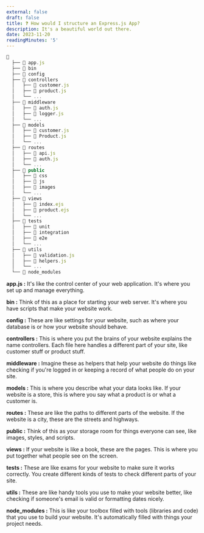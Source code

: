 ```yaml
---
external: false
draft: false
title: ❓ How would I structure an Express.js App? 
description: It's a beautiful world out there.
date: 2023-11-20
readingMinutes: '5'
---
```

```jsx
📁
  ├── 📄 app.js
  ├── 📁 bin
  ├── 📁 config
  ├── 📁 controllers
  │   ├── 📄 customer.js
  │   ├── 📄 product.js
  │   └── ...
  ├── 📁 middleware
  │   ├── 📄 auth.js
  │   ├── 📄 logger.js
  │   └── ...
  ├── 📁 models
  │   ├── 📄 customer.js
  │   ├── 📄 Product.js
  │   └── ...
  ├── 📁 routes
  │   ├── 📄 api.js
  │   ├── 📄 auth.js
  │   └── ...
  ├── 📁 public
  │   ├── 📁 css
  │   ├── 📁 js
  │   ├── 📁 images
  │   └── ...
  ├── 📁 views
  │   ├── 📄 index.ejs
  │   ├── 📄 product.ejs
  │   └── ...
  ├── 📁 tests
  │   ├── 📁 unit
  │   ├── 📁 integration
  │   ├── 📁 e2e
  │   └── ...
  ├── 📁 utils
  │   ├── 📄 validation.js
  │   ├── 📄 helpers.js
  │   └── ...
  └── 📁 node_modules
```

**app.js :** It's like the control center of your web application. It's where you set up and manage everything.

**bin :** Think of this as a place for starting your web server. It's where you have scripts that make your website work.

**config :** These are like settings for your website, such as where your database is or how your website should behave.

**controllers :** This is where you put the brains of your website explains the name controllers. Each file here handles a different part of your site, like customer stuff or product stuff.

**middleware :** Imagine these as helpers that help your website do things like checking if you're logged in or keeping a record of what people do on your site.

**models :** This is where you describe what your data looks like. If your website is a store, this is where you say what a product is or what a customer is.

**routes :** These are like the paths to different parts of the website. If the website is a city, these are the streets and highways.

**public :** Think of this as your storage room for things everyone can see, like images, styles, and scripts.

**views :** If your website is like a book, these are the pages. This is where you put together what people see on the screen.

**tests :** These are like exams for your website to make sure it works correctly. You create different kinds of tests to check different parts of your site.

**utils :** These are like handy tools you use to make your website better, like checking if someone's email is valid or formatting dates nicely.

**node_modules :** This is like your toolbox filled with tools (libraries and code) that you use to build your website. It's automatically filled with things your project needs.